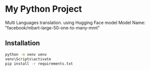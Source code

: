 # My Python Project
Multi Languages translation.
using Hugging Face model 
Model Name: "facebook/mbart-large-50-one-to-many-mmt"
## Installation
```sh
python -m venv venv
venv\Scripts\activate
pip install -r requirements.txt